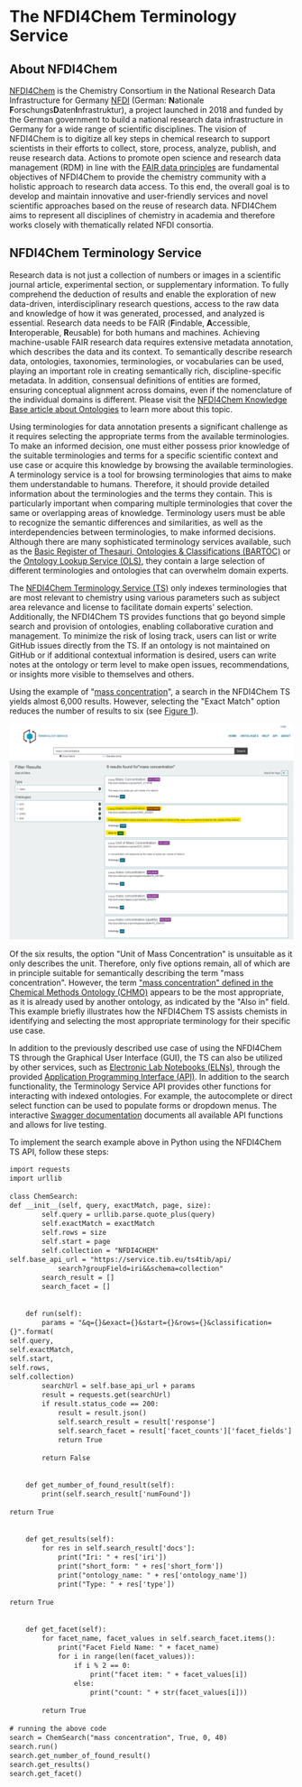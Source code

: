 # The NFDI4Chem Terminology Service

## About NFDI4Chem

[NFDI4Chem](https://www.nfdi4chem.de/) is the Chemistry Consortium in the National Research Data Infrastructure for Germany [NFDI](https://www.nfdi.de/?lang=en) 
(German: **N**ationale **F**orschungs**D**aten**I**nfrastruktur), a project launched in 2018 and funded by the German 
government to build a national research data infrastructure in Germany for a wide range of scientific disciplines. The 
vision of NFDI4Chem is to digitize all key steps in chemical research to support scientists in their efforts to collect,
store, process, analyze, publish, and reuse research data. Actions to promote open science and research data management 
(RDM) in line with the [FAIR data principles](https://www.go-fair.org/fair-principles/) are fundamental objectives of NFDI4Chem to provide the chemistry 
community with a holistic approach to research data access. To this end, the overall goal is to develop and maintain 
innovative and user-friendly services and novel scientific approaches based on the reuse of research data. NFDI4Chem 
aims to represent all disciplines of chemistry in academia and therefore works closely with thematically related 
NFDI consortia.

## NFDI4Chem Terminology Service

Research data is not just a collection of numbers or images in a scientific journal article, experimental section, or 
supplementary information. To fully comprehend the deduction of results and enable the exploration of new data-driven, 
interdisciplinary research questions, access to the raw data and knowledge of how it was generated, processed, and 
analyzed is essential. Research data needs to be FAIR (**F**indable, **A**ccessible, **I**nteroperable, **R**eusable) 
for both humans and machines. Achieving machine-usable FAIR research data requires extensive metadata annotation, which 
describes the data and its context. To semantically describe research data, ontologies, taxonomies, terminologies, or 
vocabularies can be used, playing an important role in creating semantically rich, discipline-specific metadata. In 
addition, consensual definitions of entities are formed, ensuring conceptual alignment across domains, even if the 
nomenclature of the individual domains is different. Please visit the 
[NFDI4Chem Knowledge Base article about Ontologies](https://knowledgebase.nfdi4chem.de/knowledge_base/docs/ontology/?_highlight=terminol#sources-and-further-information) to learn more about this topic.

Using terminologies for data annotation presents a significant challenge as it requires selecting the appropriate terms
from the available terminologies. To make an informed decision, one must either possess prior knowledge of the suitable 
terminologies and terms for a specific scientific context and use case or acquire this knowledge by browsing the 
available terminologies. A terminology service is a tool for browsing terminologies that aims to make them 
understandable to humans. Therefore, it should provide detailed information about the terminologies and the terms 
they contain. This is particularly important when comparing multiple terminologies that cover the same or overlapping 
areas of knowledge. Terminology users must be able to recognize the semantic differences and similarities, as well 
as the interdependencies between terminologies, to make informed decisions. Although there are many sophisticated 
terminology services available, such as the [Basic Register of Thesauri, Ontologies & Classifications (BARTOC)](https://bartoc.org/) 
or the [Ontology Lookup Service (OLS)](https://www.ebi.ac.uk/ols4), they contain a large selection of different terminologies and ontologies 
that can overwhelm domain experts.

The [NFDI4Chem Terminology Service (TS)](https://terminology.nfdi4chem.de/ts/) only indexes terminologies that are most relevant to chemistry using 
various parameters such as subject area relevance and license to facilitate domain experts' selection. Additionally, 
the NFDI4Chem TS provides functions that go beyond simple search and provision of ontologies, enabling collaborative 
curation and management. To minimize the risk of losing track, users can list or write GitHub issues directly from 
the TS. If an ontology is not maintained on GitHub or if additional contextual information is desired, users can 
write notes at the ontology or term level to make open issues, recommendations, or insights more visible to 
themselves and others.

Using the example of "[mass concentration](https://terminology.nfdi4chem.de/ts/search?and=false&sorting=title&page=1&size=10&q=mass+concentration)", 
a search in the NFDI4Chem TS yields almost 6,000 results. However, selecting the "Exact Match" option reduces the 
number of results to six (see [Figure 1](images/nfdi4chem_ts_fig1.png)).

![Figure 1: Screenshot of the result list obtained by searching for the term "mass concentration" in the NFDI4Chem TS with the "Exact Match" option.](images/nfdi4chem_ts_fig1.png)

Of the six results, the option "Unit of Mass Concentration" is unsuitable as it only describes the unit. Therefore, 
only five options remain, all of which are in principle suitable for semantically describing the term 
"mass concentration". However, the term ["mass concentration" defined in the Chemical Methods Ontology (CHMO)](https://terminology.nfdi4chem.de/ts/ontologies/chmo/terms?iri=http%3A%2F%2Fpurl.obolibrary.org%2Fobo%2FCHMO_0002821&obsoletes=false) 
appears to be the most appropriate, as it is already used by another ontology, as indicated by the "Also in" field. 
This example briefly illustrates how the NFDI4Chem TS assists chemists in identifying and selecting the most 
appropriate terminology for their specific use case.

In addition to the previously described use case of using the NFDI4Chem TS through the Graphical User Interface (GUI), 
the TS can also be utilized by other services, such as [Electronic Lab Notebooks (ELNs)](https://knowledgebase.nfdi4chem.de/knowledge_base/docs/eln/), through the provided 
[Application Programming Interface (API)](https://terminology.nfdi4chem.de/ts/api). In addition to the search functionality, the Terminology Service API 
provides other functions for interacting with indexed ontologies. For example, the autocomplete or direct select 
function can be used to populate forms or dropdown menus. The interactive [Swagger documentation](https://service.tib.eu/ts4tib/swagger-ui.html#/) documents all 
available API functions and allows for live testing.

To implement the search example above in Python using the NFDI4Chem TS API, follow these steps:

```
import requests
import urllib

class ChemSearch:
def __init__(self, query, exactMatch, page, size):
    	self.query = urllib.parse.quote_plus(query)
    	self.exactMatch = exactMatch
    	self.rows = size
    	self.start = page
    	self.collection = "NFDI4CHEM"
self.base_api_url = "https://service.tib.eu/ts4tib/api/
			search?groupField=iri&&schema=collection"
    	search_result = []
    	search_facet = []
    
    
	def run(self):
    	params = "&q={}&exact={}&start={}&rows={}&classification={}".format(
self.query, 
self.exactMatch, 
self.start, 
self.rows, 
self.collection)
    	searchUrl = self.base_api_url + params
    	result = requests.get(searchUrl)
    	if result.status_code == 200:       	 
        	result = result.json()
        	self.search_result = result['response']
        	self.search_facet = result['facet_counts']['facet_fields']
        	return True

    	return False
   
    
	def get_number_of_found_result(self):
    	print(self.search_result['numFound'])
    	
return True
    
    
	def get_results(self):
    	for res in self.search_result['docs']:
        	print("Iri: " + res['iri'])
        	print("short_form: " + res['short_form'])
        	print("ontology_name: " + res['ontology_name'])
        	print("Type: " + res['type'])
    	
return True
    
    
	def get_facet(self):
    	for facet_name, facet_values in self.search_facet.items():
        	print("Facet Field Name: " + facet_name)
        	for i in range(len(facet_values)):
            	if i % 2 == 0:
                	print("facet item: " + facet_values[i])
            	else:
                	print("count: " + str(facet_values[i]))
   	 
    	return True
            	 
# running the above code
search = ChemSearch("mass concentration", True, 0, 40)
search.run()
search.get_number_of_found_result()
search.get_results()
search.get_facet()
```
